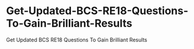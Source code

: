 # Get-Updated-BCS-RE18-Questions-To-Gain-Brilliant-Results
Get Updated BCS RE18 Questions To Gain Brilliant Results
